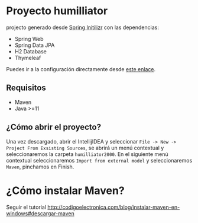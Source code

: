 # Proyecto humilliator

projecto generado desde [Spring Initilizr](https://start.spring.io) con las dependencias:

* Spring Web
* Spring Data JPA
* H2 Database
* Thymeleaf

Puedes ir a la configuración directamente desde [este enlace](https://start.spring.io/#!type=maven-project&language=java&platformVersion=2.6.7&packaging=jar&jvmVersion=11&groupId=es.eoi.desarrolladoresflipantes&artifactId=hummilliator2000&name=hummilliator%202000&description=aplicaci%C3%B3n%20flipante%20para%20que%20dejes%20de%20jugar%20al%20f%C3%BAtbol&packageName=es.eoi.desarrolladoresflipantes.hummilliator2000&dependencies=web,data-jpa,h2,thymeleaf).

## Requisitos

* Maven
* Java >=11

## ¿Cómo abrir el proyecto?

Una vez descargado, abrir el IntellijIDEA y seleccionar `File -> New -> Project From Exsisting Sources`, se abrirá un menú contextual y seleccionaremos la carpeta `humilliator2000`. En el siguiente menú contextual seleccionaremos `Import from external model` y seleccionaremos `Maven`, pinchamos en Finish.

# ¿Cómo instalar Maven?

Seguir el tutorial http://codigoelectronica.com/blog/instalar-maven-en-windows#descargar-maven
